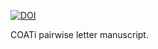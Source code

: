 [![DOI](https://zenodo.org/badge/521793204.svg)](https://zenodo.org/doi/10.5281/zenodo.11512411)

COATi pairwise letter manuscript.
